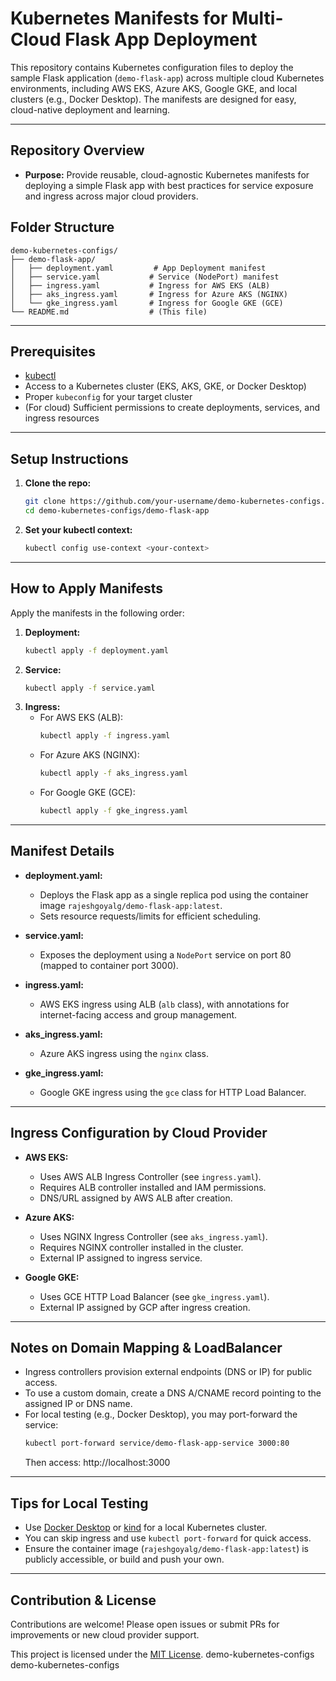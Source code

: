 # Kubernetes Manifests for Multi-Cloud Flask App Deployment

This repository contains Kubernetes configuration files to deploy the sample Flask application (`demo-flask-app`) across multiple cloud Kubernetes environments, including AWS EKS, Azure AKS, Google GKE, and local clusters (e.g., Docker Desktop). The manifests are designed for easy, cloud-native deployment and learning.

---

## Repository Overview

- **Purpose:** Provide reusable, cloud-agnostic Kubernetes manifests for deploying a simple Flask app with best practices for service exposure and ingress across major cloud providers.

## Folder Structure

```
demo-kubernetes-configs/
├── demo-flask-app/
│   ├── deployment.yaml         # App Deployment manifest
│   ├── service.yaml           # Service (NodePort) manifest
│   ├── ingress.yaml           # Ingress for AWS EKS (ALB)
│   ├── aks_ingress.yaml       # Ingress for Azure AKS (NGINX)
│   └── gke_ingress.yaml       # Ingress for Google GKE (GCE)
└── README.md                  # (This file)
```

---

## Prerequisites

- [kubectl](https://kubernetes.io/docs/tasks/tools/)
- Access to a Kubernetes cluster (EKS, AKS, GKE, or Docker Desktop)
- Proper `kubeconfig` for your target cluster
- (For cloud) Sufficient permissions to create deployments, services, and ingress resources

---

## Setup Instructions

1. **Clone the repo:**
   ```sh
   git clone https://github.com/your-username/demo-kubernetes-configs.git
   cd demo-kubernetes-configs/demo-flask-app
   ```
2. **Set your kubectl context:**
   ```sh
   kubectl config use-context <your-context>
   ```

---

## How to Apply Manifests

Apply the manifests in the following order:

1. **Deployment:**
   ```sh
   kubectl apply -f deployment.yaml
   ```
2. **Service:**
   ```sh
   kubectl apply -f service.yaml
   ```
3. **Ingress:**
   - For AWS EKS (ALB):
     ```sh
     kubectl apply -f ingress.yaml
     ```
   - For Azure AKS (NGINX):
     ```sh
     kubectl apply -f aks_ingress.yaml
     ```
   - For Google GKE (GCE):
     ```sh
     kubectl apply -f gke_ingress.yaml
     ```

---

## Manifest Details

- **deployment.yaml:**
  - Deploys the Flask app as a single replica pod using the container image `rajeshgoyalg/demo-flask-app:latest`.
  - Sets resource requests/limits for efficient scheduling.

- **service.yaml:**
  - Exposes the deployment using a `NodePort` service on port 80 (mapped to container port 3000).

- **ingress.yaml:**
  - AWS EKS ingress using ALB (`alb` class), with annotations for internet-facing access and group management.

- **aks_ingress.yaml:**
  - Azure AKS ingress using the `nginx` class.

- **gke_ingress.yaml:**
  - Google GKE ingress using the `gce` class for HTTP Load Balancer.

---

## Ingress Configuration by Cloud Provider

- **AWS EKS:**
  - Uses AWS ALB Ingress Controller (see `ingress.yaml`).
  - Requires ALB controller installed and IAM permissions.
  - DNS/URL assigned by AWS ALB after creation.

- **Azure AKS:**
  - Uses NGINX Ingress Controller (see `aks_ingress.yaml`).
  - Requires NGINX controller installed in the cluster.
  - External IP assigned to ingress service.

- **Google GKE:**
  - Uses GCE HTTP Load Balancer (see `gke_ingress.yaml`).
  - External IP assigned by GCP after ingress creation.

---

## Notes on Domain Mapping & LoadBalancer

- Ingress controllers provision external endpoints (DNS or IP) for public access.
- To use a custom domain, create a DNS A/CNAME record pointing to the assigned IP or DNS name.
- For local testing (e.g., Docker Desktop), you may port-forward the service:
  ```sh
  kubectl port-forward service/demo-flask-app-service 3000:80
  ```
  Then access: http://localhost:3000

---

## Tips for Local Testing

- Use [Docker Desktop](https://www.docker.com/products/docker-desktop/) or [kind](https://kind.sigs.k8s.io/) for a local Kubernetes cluster.
- You can skip ingress and use `kubectl port-forward` for quick access.
- Ensure the container image (`rajeshgoyalg/demo-flask-app:latest`) is publicly accessible, or build and push your own.

---

## Contribution & License

Contributions are welcome! Please open issues or submit PRs for improvements or new cloud provider support.

This project is licensed under the [MIT License](LICENSE).
 demo-kubernetes-configs
demo-kubernetes-configs

